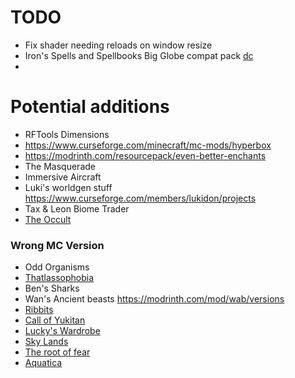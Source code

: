 # TODO
 - Fix shader needing reloads on window resize
 - Iron's Spells and Spellbooks Big Globe compat pack [dc](https://discord.com/channels/1083837414885310606/1083839071559889038/1327548295182286899)
 - 
 
# Potential additions
 - RFTools Dimensions
 - https://www.curseforge.com/minecraft/mc-mods/hyperbox
 - https://modrinth.com/resourcepack/even-better-enchants
 - The Masquerade
 - Immersive Aircraft
 - Luki's worldgen stuff https://www.curseforge.com/members/lukidon/projects
 - Tax & Leon Biome Trader
 - [The Occult](https://www.curseforge.com/minecraft/mc-mods/the-occult)

### Wrong MC Version
 - Odd Organisms
 - [Thatlassophobia](https://www.curseforge.com/minecraft/mc-mods/thalassophobia)
 - Ben's Sharks
 - Wan's Ancient beasts https://modrinth.com/mod/wab/versions
 - [Ribbits](https://modrinth.com/mod/ribbits)
 - [Call of Yukitan](https://modrinth.com/mod/call-of-yucutan/versions)
 - [Lucky's Wardrobe](https://www.curseforge.com/minecraft/mc-mods/luckys-wardrobe)
 - [Sky Lands](https://modrinth.com/mod/sky-lands)
 - [The root of fear](https://modrinth.com/mod/the-root-of-fear)
 - [Aquatica](https://www.curseforge.com/minecraft/mc-mods/aquaticamod)

